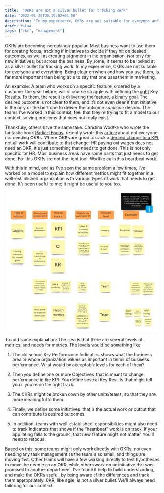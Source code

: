 ```yaml
---
title:  "OKRs are not a silver bullet for tracking work"
date: "2022-01-20T20:19:02+01:00"
description: "In my experience, OKRs are not suitable for everyone and everything. Being clear on when and how you use them, is far more important than being able to say that one uses them in marketing."
draft: false
tags: ["okr", "management"]
---
```


OKRs are becoming increasingly popular. Most business want to use them for
creating focus, tracking if initiatives to decide if they hit on desired
outcomes, as well as creating alignment in the organisation. Not only for new
initiatives, but across the business. By some, it seems to be looked at as a
silver bullet for tracking work. In my experience, OKRs are not suitable for
everyone and everything. Being clear on when and how you use them, is far more
important than being able to say that one uses them in marketing.

An example: A team who works on a specific feature, ordered by a customer the
year before, will of course struggle with defining the
[right](https://www.whatmatters.com/series_entries/s1-3-how-to-write-good-okr)
Key Results. To them, the result is delivering the feature, a binary goal. The
desired outcome is not clear to them, and it’s not even clear if that initiative
is the only or the best one to deliver the outcome *someone* desires. The teams
I’ve worked in this context, feel that they’re trying to fit a model to our
context, solving problems that does not really exist.

Thankfully, others have the same take. Christina Wodtke who wrote the fantastic
book [Radical
Focus](https://www.amazon.com/Radical-Focus-Achieving-Important-Objectives/dp/0996006028),
recently wrote this
[article](https://cwodtke.medium.com/not-everyone-needs-okrs-a198db0c7bc8) about
not everyone not needing OKRs. Where OKRs are great to track a [desired change
in a
KPI](https://medium.com/@meetfelipe/okr-vs-kpis-what-is-the-difference-ffa54673fcf1),
not all work will contribute to that change. HR paying out wages does not need
an OKR, it's just something that needs to get done. This is not only specific
for HR. Most business areas have some parts that just needs to get done. For
this OKRs are not the right tool. Wodtke calls this heartbeat work.

With this in mind, and as I’ve seen the same problem a few times, I’ve worked on
a model to explain how different metrics might fit together in a
well-established organization with various types of work that needs to get done.
It’s been useful to me; it might be useful to you too.

![Model](/2022/okr-metric-model.jpg)

To add some explanation: The idea is that there are several levels of metrics,
and needs for metrics. The levels would be something like:

1.  The old school Key Performance Indicators shows what the business area or
    whole organization values as important in terms of business performance.
    What would be acceptable levels for each of them?

2.  Then you define one or more Objectives, that is meant to change performance
    in the KPI. You define several Key Results that might tell you if you’re on
    the right track.

3.  The OKRs might be broken down by other units/teams, so that they are more
    meaningful to them

4.  Finally, we define some initiatives, that is the actual work or output that
    can contribute to desired outcomes.

5.  In addition, teams with well-established responsibilities might also need to
    track indicators that shows if the “heartbeat” work is on track. If your app
    rating falls to the ground, that new feature might not matter. You’ll need
    to refocus.

Based on this, some teams might only work directly with OKRs, not even needing
any task management as the team is so small, and things are moving fast. Other
teams will have a few working directly to test hypotheses to move the needle on
an OKR, while others work on an initiative that was promised to another
department. I’ve found it help to build understanding, and make the OKRs useful,
by being aware of the differences and track them appropriately. OKR, like agile,
is not a silver bullet. We'll always need tailoring for our context.

